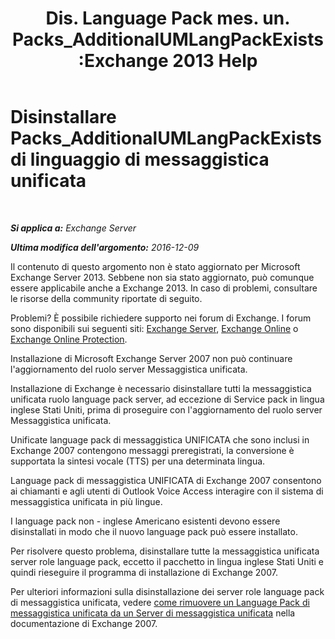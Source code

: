 ﻿---
title: 'Dis. Language Pack mes. un. Packs_AdditionalUMLangPackExists:Exchange 2013 Help'
TOCTitle: Disinstallare Packs_AdditionalUMLangPackExists di linguaggio di messaggistica unificata
ms:assetid: 3a7e2621-0553-44f5-8029-c72fea25af3c
ms:mtpsurl: https://technet.microsoft.com/it-it/library/ms.exch.setupreadiness.additionalumlangpackexists(v=EXCHG.150)
ms:contentKeyID: 50480372
ms.date: 05/22/2018
mtps_version: v=EXCHG.150
ms.translationtype: MT
---

# Disinstallare Packs\_AdditionalUMLangPackExists di linguaggio di messaggistica unificata

 

_**Si applica a:** Exchange Server_

_**Ultima modifica dell'argomento:** 2016-12-09_

Il contenuto di questo argomento non è stato aggiornato per Microsoft Exchange Server 2013. Sebbene non sia stato aggiornato, può comunque essere applicabile anche a Exchange 2013. In caso di problemi, consultare le risorse della community riportate di seguito.

Problemi? È possibile richiedere supporto nei forum di Exchange. I forum sono disponibili sui seguenti siti: [Exchange Server](https://go.microsoft.com/fwlink/p/?linkid=60612), [Exchange Online](https://go.microsoft.com/fwlink/p/?linkid=267542) o [Exchange Online Protection](https://go.microsoft.com/fwlink/p/?linkid=285351).

Installazione di Microsoft Exchange Server 2007 non può continuare l'aggiornamento del ruolo server Messaggistica unificata.

Installazione di Exchange è necessario disinstallare tutti la messaggistica unificata ruolo language pack server, ad eccezione di Service pack in lingua inglese Stati Uniti, prima di proseguire con l'aggiornamento del ruolo server Messaggistica unificata.

Unificate language pack di messaggistica UNIFICATA che sono inclusi in Exchange 2007 contengono messaggi preregistrati, la conversione è supportata la sintesi vocale (TTS) per una determinata lingua.

Language pack di messaggistica UNIFICATA di Exchange 2007 consentono ai chiamanti e agli utenti di Outlook Voice Access interagire con il sistema di messaggistica unificata in più lingue.

I language pack non - inglese Americano esistenti devono essere disinstallati in modo che il nuovo language pack può essere installato.

Per risolvere questo problema, disinstallare tutte la messaggistica unificata server role language pack, eccetto il pacchetto in lingua inglese Stati Uniti e quindi rieseguire il programma di installazione di Exchange 2007.

Per ulteriori informazioni sulla disinstallazione dei server role language pack di messaggistica unificata, vedere [come rimuovere un Language Pack di messaggistica unificata da un Server di messaggistica unificata](https://go.microsoft.com/fwlink/?linkid=85973) nella documentazione di Exchange 2007.

